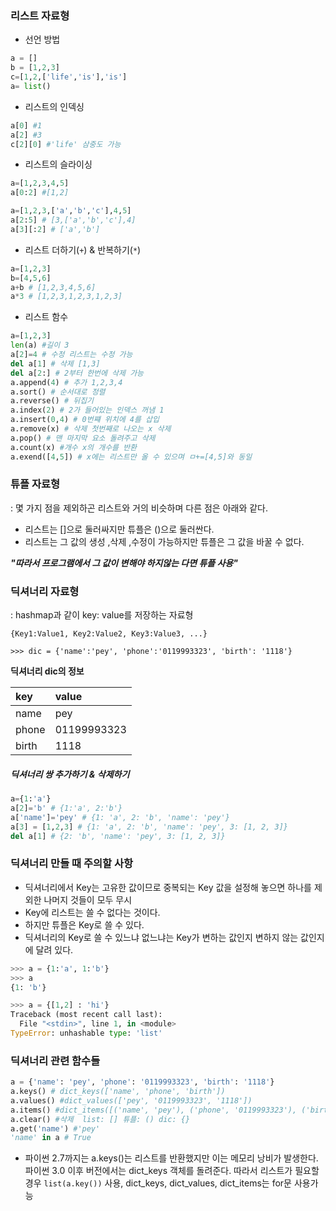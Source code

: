 ### 리스트 자료형

- 선언 방법

``` python
a = []
b = [1,2,3]
c=[1,2,['life','is'],'is']
a= list()
```

- 리스트의 인덱싱

``` python
a[0] #1
a[2] #3
c[2][0] #'life' 삼중도 가능
```

- 리스트의 슬라이싱

``` python
a=[1,2,3,4,5]
a[0:2] #[1,2]

a=[1,2,3,['a','b','c'],4,5]
a[2:5] # [3,['a','b','c'],4]
a[3][:2] # ['a','b']
```

- 리스트 더하기(`+`) & 반복하기(`*`)

``` python
a=[1,2,3]
b=[4,5,6]
a+b # [1,2,3,4,5,6]
a*3 # [1,2,3,1,2,3,1,2,3]
```

- 리스트 함수

``` python
a=[1,2,3]
len(a) #길이 3
a[2]=4 # 수정 리스트는 수정 가능
del a[1] # 삭제 [1,3]
del a[2:] # 2부터 한번에 삭제 가능
a.append(4) # 추가 1,2,3,4
a.sort() # 순서대로 정렬
a.reverse() # 뒤집기
a.index(2) # 2가 들어있는 인덱스 꺼냄 1
a.insert(0,4) # 0번쨰 위치에 4를 삽입
a.remove(x) # 삭제 첫번째로 나오는 x 삭제
a.pop() # 맨 마지막 요소 돌려주고 삭제
a.count(x) #개수 x의 개수를 반환
a.exend([4,5]) # x에는 리스트만 올 수 있으며 ㅁ+=[4,5]와 동일

```



### 튜플 자료형

: 몇 가지 점을 제외하곤 리스트와 거의 비슷하며 다른 점은 아래와 같다.

- 리스트는 []으로 둘러싸지만 튜플은 ()으로 둘러싼다.
- 리스트는 그 값의 생성 ,삭제 ,수정이 가능하지만 튜플은 그 값을 바꿀 수 없다.

***"따라서 프로그램에서 그 값이 변해야 하지않는 다면 튜플 사용"***



### 딕셔너리 자료형

: hashmap과 같이 key: value를 저장하는 자료형

`{Key1:Value1, Key2:Value2, Key3:Value3, ...}`

```
>>> dic = {'name':'pey', 'phone':'0119993323', 'birth': '1118'}
```

**딕셔너리 dic의 정보**

| key   | value       |
| :---- | :---------- |
| name  | pey         |
| phone | 01199993323 |
| birth | 1118        |

##### 딕셔너리 쌍 추가하기 & 삭제하기

``` python
a={1:'a'}
a[2]='b' # {1:'a', 2:'b'}
a['name']='pey' # {1: 'a', 2: 'b', 'name': 'pey'}
a[3] = [1,2,3] # {1: 'a', 2: 'b', 'name': 'pey', 3: [1, 2, 3]}
del a[1] # {2: 'b', 'name': 'pey', 3: [1, 2, 3]}
```

### 딕셔너리 만들 때 주의할 사항

- 딕셔너리에서 Key는 고유한 값이므로 중복되는 Key 값을 설정해 놓으면 하나를 제외한 나머지 것들이 모두 무시
- Key에 리스트는 쓸 수 없다는 것이다.
- 하지만 튜플은 Key로 쓸 수 있다. 
- 딕셔너리의 Key로 쓸 수 있느냐 없느냐는 Key가 변하는 값인지 변하지 않는 값인지에 달려 있다. 



``` python
>>> a = {1:'a', 1:'b'}
>>> a
{1: 'b'}

>>> a = {[1,2] : 'hi'}
Traceback (most recent call last):
  File "<stdin>", line 1, in <module>
TypeError: unhashable type: 'list'
```

### 딕셔너리 관련 함수들

``` python
a = {'name': 'pey', 'phone': '0119993323', 'birth': '1118'}
a.keys() # dict_keys(['name', 'phone', 'birth'])
a.values() #dict_values(['pey', '0119993323', '1118'])
a.items() #dict_items([('name', 'pey'), ('phone', '0119993323'), ('birth', '1118')])
a.clear() #삭제  list: [] 튜플: () dic: {}
a.get('name') #'pey'
'name' in a # True

```

* 파이썬 2.7까지는 a.keys()는 리스트를 반환했지만 이는 메모리 낭비가 발생한다. 파이썬 3.0 이후 버전에서는 dict_keys 객체를 돌려준다. 따라서 리스트가 필요할 경우 `list(a.key())` 사용, dict_keys, dict_values, dict_items는 for문 사용가능







